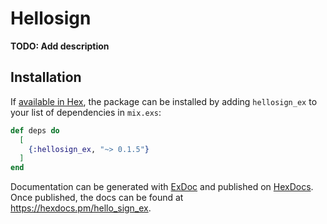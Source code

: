 # Hellosign

**TODO: Add description**

## Installation

If [available in Hex](https://hex.pm/docs/publish), the package can be installed
by adding `hellosign_ex` to your list of dependencies in `mix.exs`:

```elixir
def deps do
  [
    {:hellosign_ex, "~> 0.1.5"}
  ]
end
```

Documentation can be generated with [ExDoc](https://github.com/elixir-lang/ex_doc)
and published on [HexDocs](https://hexdocs.pm). Once published, the docs can
be found at <https://hexdocs.pm/hello_sign_ex>.

